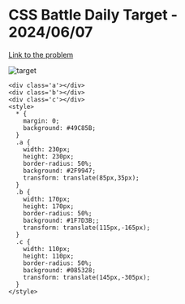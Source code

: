 # CSS Battle Daily Target - 2024/06/07

[Link to the problem](https://cssbattle.dev/play/WkQVfaBd5YZAxAAgmtWt)

![target](https://firebasestorage.googleapis.com/v0/b/cssbattleapp.appspot.com/o/user%2Fummd3POvEDfFyeFvVdOMG3OOrwE2%2Ftargets%2Ftarget_089lanc.png?alt=media)

```
<div class='a'></div>
<div class='b'></div>
<div class='c'></div>
<style>
  * {
    margin: 0;
    background: #49C85B;
  }
  .a {
    width: 230px;
    height: 230px;
    border-radius: 50%;
    background: #2F9947;
    transform: translate(85px,35px);
  }
  .b {
    width: 170px;
    height: 170px;
    border-radius: 50%;
    background: #1F7D3B;;
    transform: translate(115px,-165px);
  }
  .c {
    width: 110px;
    height: 110px;
    border-radius: 50%;
    background: #085328;
    transform: translate(145px,-305px);
  }
</style>
```
